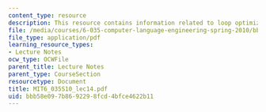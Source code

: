 ```yaml
---
content_type: resource
description: This resource contains information related to loop optimizations.
file: /media/courses/6-035-computer-language-engineering-spring-2010/bbb58e097b8692298fcd4bfce4622b11_MIT6_035S10_lec14.pdf
file_type: application/pdf
learning_resource_types:
- Lecture Notes
ocw_type: OCWFile
parent_title: Lecture Notes
parent_type: CourseSection
resourcetype: Document
title: MIT6_035S10_lec14.pdf
uid: bbb58e09-7b86-9229-8fcd-4bfce4622b11
---
```

